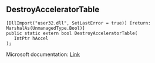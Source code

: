 ## DestroyAcceleratorTable

```
[DllImport("user32.dll", SetLastError = true)] [return: MarshalAs(UnmanagedType.Bool)]
public static extern bool DestroyAcceleratorTable(
   IntPtr hAccel
);
```

Microsoft documentation: [Link](https://docs.microsoft.com/en-us/windows/win32/api/winuser/nf-winuser-destroyacceleratortable)
